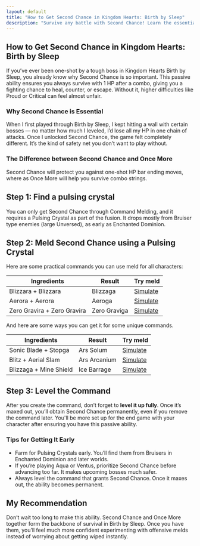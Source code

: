 ```yaml
---
layout: default
title: "How to Get Second Chance in Kingdom Hearts: Birth by Sleep"
description: "Survive any battle with Second Chance! Learn the essential melding recipes, see the best characters for it, and get tips on how to unlock this critical ability early in Kingdom Hearts: Birth by Sleep."
---
```


<section id="why-content">
<div class="container">
<div class="text">
<h1>How to Get Second Chance in Kingdom Hearts: Birth by Sleep</h1>

<p>If you’ve ever been one-shot by a tough boss in Kingdom Hearts Birth by Sleep, you already know why Second Chance is so important. This passive ability ensures you always survive with 1 HP after a combo, giving you a fighting chance to heal, counter, or escape. Without it, higher difficulties like Proud or Critical can feel almost unfair.</p>

<h3>Why Second Chance is Essential</h3>

<p>When I first played through Birth by Sleep, I kept hitting a wall with certain bosses — no matter how much I leveled, I’d lose all my HP in one chain of attacks. Once I unlocked Second Chance, the game felt completely different. It’s the kind of safety net you don’t want to play without.</p>

<h3>The Difference between Second Chance and Once More</h3>

<p>Second Chance will protect you against one-shot HP bar ending moves, where as Once More will help you survive combo strings.</p>



<h2>Step 1: Find a pulsing crystal</h2>
<p>You can only get Second Chance through Command Melding, and it requires a Pulsing Crystal as part of the fusion. It drops mostly from Bruiser type enemies (large Unversed), as early as Enchanted Dominion.</p>


<h2>Step 2: Meld Second Chance using a Pulsing Crystal</h2>
<p>Here are some practical commands you can use meld for all characters:</p>
<table>
    <thead>
        <tr>
            <th>Ingredients</th>
            <th>Result</th>
            <th>Try meld</th>
        </tr>
    </thead>
    <tbody>
        <tr>
            <td data-label="Ingredients">Blizzara + Blizzara</td>
            <td data-label="Result">Blizzaga</td>
            <td data-label="Try it"><a href="/?mode=simulator&cmd1=Blizzara&cmd2=Blizzara&crystal=Pulsing">Simulate</a></td>
        </tr>
        <tr>
            <td data-label="Ingredients">Aerora + Aerora</td>
            <td data-label="Result">Aeroga</td>
            <td data-label="Try it"><a href="/?mode=simulator&cmd1=Aerora&cmd2=Aerora&crystal=Pulsing">Simulate</a></td>
        </tr>
        <tr>
            <td data-label="Ingredients">Zero Gravira + Zero Gravira</td>
            <td data-label="Result">Zero Graviga</td>
            <td data-label="Try it"><a href="/?mode=simulator&cmd1=Zero%20Gravira&cmd2=Zero%20Gravira&crystal=Pulsing">Simulate</a></td>
        </tr>
    </tbody>
</table>

<p>And here are some ways you can get it for some unique commands.</p>
<table>
    <thead>
        <tr>
            <th>Ingredients</th>
            <th>Result</th>
            <th>Try meld</th>
        </tr>
    </thead>
    <tbody>
        <tr>
            <td data-label="Ingredients">Sonic Blade + Stopga</td>
            <td data-label="Result">Ars Solum</td>
            <td data-label="Try it"><a href="/?mode=simulator&cmd1=Sonic%20Blade&cmd2=Stopga&crystal=Pulsing">Simulate</a></td>
        </tr>
        <tr>
            <td data-label="Ingredients">Blitz + Aerial Slam</td>
            <td data-label="Result">Ars Arcanium</td>
            <td data-label="Try it"><a href="/?mode=simulator&cmd1=Blitz&cmd2=Aerial%20Slam&crystal=Pulsing">Simulate</a></td>
        </tr>
        <tr>
            <td data-label="Ingredients">Blizzaga + Mine Shield</td>
            <td data-label="Result">Ice Barrage</td>
            <td data-label="Try it"><a href="/?mode=simulator&cmd1=Blizzaga&cmd2=Mine%20Shield&crystal=Pulsing">Simulate</a></td>
        </tr>
    </tbody>
</table>


<h2>Step 3: Level the Command</h2>
<p>After you create the command, don’t forget to <strong>level it up fully</strong>. Once it’s maxed out, you’ll 
obtain Second Chance permanently, even if you remove the command later. You'll be more set up for the end game with your character after ensuring you have this passive ability.</p>

<h3>Tips for Getting It Early</h3>

<ul>
    <li>Farm for Pulsing Crystals early. You’ll find them from Bruisers in Enchanted Dominion and later worlds.</li>
    <li>If you’re playing Aqua or Ventus, prioritize Second Chance before advancing too far. It makes upcoming bosses much safer.</li>
    <li>Always level the command that grants Second Chance. Once it maxes out, the ability becomes permanent.</li>
</ul>

<h2>My Recommendation</h2>

<p>Don’t wait too long to make this ability. Second Chance and Once More together form the backbone of survival in Birth by Sleep. Once you have them, you’ll feel much more confident experimenting with offensive melds instead of worrying about getting wiped instantly.</p>
</div>
</div>
</section>